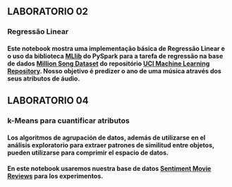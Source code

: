 

## LABORATORIO 02
### **Regressão Linear**

#### Este notebook mostra uma implementação básica de Regressão Linear e o uso da biblioteca [MLlib](http://spark.apache.org/docs/1.4.0/api/python/pyspark.ml.html) do PySpark para a tarefa de regressão na base de dados [Million Song Dataset](http://labrosa.ee.columbia.edu/millionsong/) do repositório [UCI Machine Learning Repository](https://archive.ics.uci.edu/ml/datasets/YearPredictionMSD). Nosso objetivo é predizer o ano de uma música através dos seus atributos de áudio.

## LABORATORIO 04
### **k-Means para cuantificar atributos**

#### Los algoritmos de agrupación de datos, además de utilizarse en el análisis exploratorio para extraer patrones de similitud entre objetos, pueden utilizarse para comprimir el espacio de datos.

#### En este notebook usaremos nuestra base de datos [Sentiment Movie Reviews](https://github.com/DinhoVCO/Mineria-de-datos/blob/f16c0168dcd7e06a11812e8dbb181760d394db99/3%20PARCIAL%20-%20Laboratorios/DataSets/MovieReviews2.tsv)  para los experimentos.
